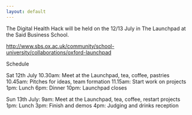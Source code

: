 ```yaml
---
layout: default
---
```



The Digital Health Hack will be held on the 12/13 July in The Launchpad at the Said Business School.

http://www.sbs.ox.ac.uk/community/school-university/collaborations/oxford-launchpad

Schedule

Sat 12th July
10.30am: Meet at the Launchpad, tea, coffee, pastries
10.45am: Pitches for ideas, team formation
11.15am: Start work on projects
1pm: Lunch
6pm: Dinner
10pm: Launchpad closes

Sun 13th July:
9am: Meet at the Launchpad, tea, coffee, restart projects
1pm: Lunch
3pm: Finish and demos
4pm: Judging and drinks reception